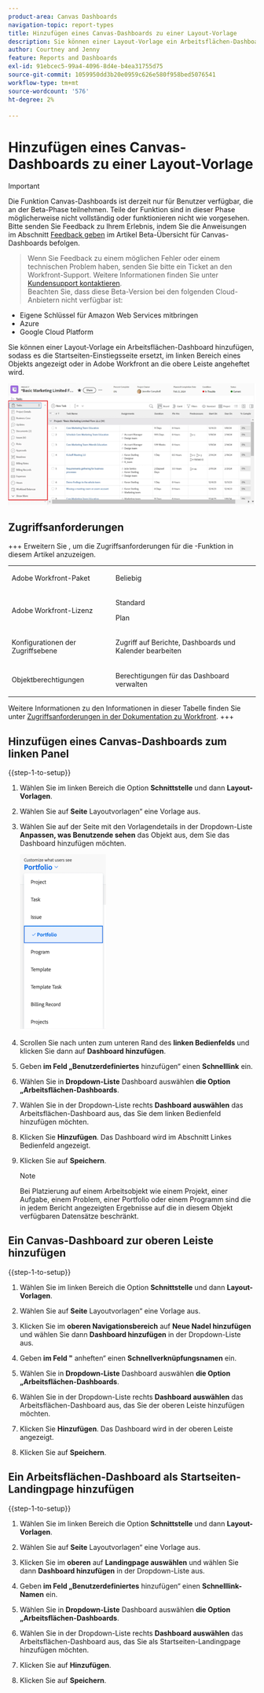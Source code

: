 ```yaml
---
product-area: Canvas Dashboards
navigation-topic: report-types
title: Hinzufügen eines Canvas-Dashboards zu einer Layout-Vorlage
description: Sie können einer Layout-Vorlage ein Arbeitsflächen-Dashboard hinzufügen, sodass es die Startseiten-Einstiegsseite ersetzt, im linken Bereich eines Objekts angezeigt oder an die obere Leiste angeheftet wird.
author: Courtney and Jenny
feature: Reports and Dashboards
exl-id: 91ebcec5-99a4-4096-8d4e-b4ea31755d75
source-git-commit: 1059950dd3b20e0959c626e580f958bed5076541
workflow-type: tm+mt
source-wordcount: '576'
ht-degree: 2%

---
```


# Hinzufügen eines Canvas-Dashboards zu einer Layout-Vorlage

>[!IMPORTANT]
>
>Die Funktion Canvas-Dashboards ist derzeit nur für Benutzer verfügbar, die an der Beta-Phase teilnehmen. Teile der Funktion sind in dieser Phase möglicherweise nicht vollständig oder funktionieren nicht wie vorgesehen. Bitte senden Sie Feedback zu Ihrem Erlebnis, indem Sie die Anweisungen im Abschnitt [Feedback geben](/help/quicksilver/product-announcements/betas/canvas-dashboards-beta/canvas-dashboards-beta-information.md#provide-feedback) im Artikel Beta-Übersicht für Canvas-Dashboards befolgen.<br>
>>Wenn Sie Feedback zu einem möglichen Fehler oder einem technischen Problem haben, senden Sie bitte ein Ticket an den Workfront-Support. Weitere Informationen finden Sie unter [Kundensupport kontaktieren](/help/quicksilver/workfront-basics/tips-tricks-and-troubleshooting/contact-customer-support.md).<br>
>>Beachten Sie, dass diese Beta-Version bei den folgenden Cloud-Anbietern nicht verfügbar ist:
>
>* Eigene Schlüssel für Amazon Web Services mitbringen
>* Azure
>* Google Cloud Platform

Sie können einer Layout-Vorlage ein Arbeitsflächen-Dashboard hinzufügen, sodass es die Startseiten-Einstiegsseite ersetzt, im linken Bereich eines Objekts angezeigt oder in Adobe Workfront an die obere Leiste angeheftet wird.

![Linkes Bedienfeld](assets/left-panel.png)

## Zugriffsanforderungen

+++ Erweitern Sie , um die Zugriffsanforderungen für die -Funktion in diesem Artikel anzuzeigen.

<table style="table-layout:auto"> 
<col> 
</col> 
<col> 
</col> 
<tbody> 
<tr> 
   <td role="rowheader"><p>Adobe Workfront-Paket</p></td> 
   <td> 
<p>Beliebig </p> 
   </td> 
<tr> 
 <tr> 
   <td role="rowheader"><p>Adobe Workfront-Lizenz</p></td> 
   <td> 
<p>Standard</p> 
<p>Plan</p> 
   </td> 
   </tr> 
  </tr> 
  <tr> 
   <td role="rowheader"><p>Konfigurationen der Zugriffsebene</p></td> 
   <td><p>Zugriff auf Berichte, Dashboards und Kalender bearbeiten</p>
  </td> 
  </tr> 
    </tr>  
        <tr> 
   <td role="rowheader"><p>Objektberechtigungen</p></td> 
   <td><p>Berechtigungen für das Dashboard verwalten</p>
  </td> 
  </tr> 
</tbody> 
</table>

Weitere Informationen zu den Informationen in dieser Tabelle finden Sie unter [Zugriffsanforderungen in der Dokumentation zu Workfront](/help/quicksilver/administration-and-setup/add-users/access-levels-and-object-permissions/access-level-requirements-in-documentation.md).
+++

## Hinzufügen eines Canvas-Dashboards zum linken Panel

{{step-1-to-setup}}

1. Wählen Sie im linken Bereich die Option **Schnittstelle** und dann **Layout-Vorlagen**.

1. Wählen Sie auf **Seite** Layoutvorlagen“ eine Vorlage aus.

1. Wählen Sie auf der Seite mit den Vorlagendetails in der Dropdown-Liste **Anpassen, was Benutzende sehen** das Objekt aus, dem Sie das Dashboard hinzufügen möchten.

   ![Passen Sie die Anzeige der Dropdown-Liste an](assets/customize-what-users-see.png)

1. Scrollen Sie nach unten zum unteren Rand des **linken Bedienfelds** und klicken Sie dann auf **Dashboard hinzufügen**.

1. Geben **im Feld „Benutzerdefiniertes** hinzufügen“ einen **Schnelllink** ein.

1. Wählen Sie in **Dropdown-Liste** Dashboard auswählen **die Option „Arbeitsflächen-Dashboards**.

1. Wählen Sie in der Dropdown-Liste rechts **Dashboard auswählen** das Arbeitsflächen-Dashboard aus, das Sie dem linken Bedienfeld hinzufügen möchten.

1. Klicken Sie **Hinzufügen**. Das Dashboard wird im Abschnitt Linkes Bedienfeld angezeigt.

1. Klicken Sie auf **Speichern**.

   >[!NOTE]
   >
   >Bei Platzierung auf einem Arbeitsobjekt wie einem Projekt, einer Aufgabe, einem Problem, einer Portfolio oder einem Programm sind die in jedem Bericht angezeigten Ergebnisse auf die in diesem Objekt verfügbaren Datensätze beschränkt.


## Ein Canvas-Dashboard zur oberen Leiste hinzufügen

{{step-1-to-setup}}

1. Wählen Sie im linken Bereich die Option **Schnittstelle** und dann **Layout-Vorlagen**.

1. Wählen Sie auf **Seite** Layoutvorlagen“ eine Vorlage aus.

1. Klicken Sie im **oberen Navigationsbereich** auf **Neue Nadel hinzufügen** und wählen Sie dann **Dashboard hinzufügen** in der Dropdown-Liste aus.

1. Geben **im Feld &quot;** anheften“ einen **Schnellverknüpfungsnamen** ein.

1. Wählen Sie in **Dropdown-Liste** Dashboard auswählen **die Option „Arbeitsflächen-Dashboards**.

1. Wählen Sie in der Dropdown-Liste rechts **Dashboard auswählen** das Arbeitsflächen-Dashboard aus, das Sie der oberen Leiste hinzufügen möchten.

1. Klicken Sie **Hinzufügen**. Das Dashboard wird in der oberen Leiste angezeigt.

1. Klicken Sie auf **Speichern**.

## Ein Arbeitsflächen-Dashboard als Startseiten-Landingpage hinzufügen

{{step-1-to-setup}}

1. Wählen Sie im linken Bereich die Option **Schnittstelle** und dann **Layout-Vorlagen**.

1. Wählen Sie auf **Seite** Layoutvorlagen“ eine Vorlage aus.

1. Klicken Sie im **oberen** auf **Landingpage auswählen** und wählen Sie dann **Dashboard hinzufügen** in der Dropdown-Liste aus.

1. Geben **im Feld „Benutzerdefiniertes** hinzufügen“ einen **Schnelllink-Namen** ein.

1. Wählen Sie in **Dropdown-Liste** Dashboard auswählen **die Option „Arbeitsflächen-Dashboards**.

1. Wählen Sie in der Dropdown-Liste rechts **Dashboard auswählen** das Arbeitsflächen-Dashboard aus, das Sie als Startseiten-Landingpage hinzufügen möchten.

1. Klicken Sie auf **Hinzufügen**.

1. Klicken Sie auf **Speichern**.
